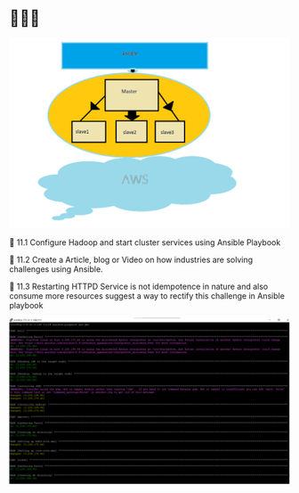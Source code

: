 #  👨🏻‍💻

![](images/overview.png)



🔰 11.1 Configure Hadoop and start cluster services using Ansible Playbook

🔰 11.2 Create a Article, blog or Video on how industries are solving challenges using Ansible.

🔰 11.3 Restarting HTTPD Service is not idempotence in nature and also consume more resources suggest a way to rectify this challenge in Ansible playbook

![](images/op.png)
